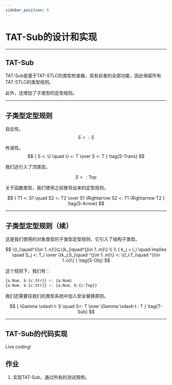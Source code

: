 ```yaml
---
sidebar_position: 6
---
```


# TAT-Sub的设计和实现

---

## TAT-Sub

TAT-Sub是基于TAT-STLC的类型检查器，具有前者的全部功能，因此保留所有TAT-STLC的类型规则。

此外，还增加了子类型的定型规则。

---

## 子类型定型规则

自反性。
$$
{S<:S} \tag{S-Refl}
$$

传递性。
$$
{ S <: U \quad U <: T
\over
S <: T
} \tag{S-Trans}
$$

我们还引入了顶类型。

$$
{S<:\text{Top}} \tag{S-Top}
$$

关于函数类型，我们使用之前推导出来的定型规则。

$$
{ T1 <: S1 \quad S2 <: T2
\over
S1 \Rightarrow S2 <: T1 \Rightarrow T2
} \tag{S-Arrow}
$$

---

## 子类型定型规则（续）

这是我们使用的对象类型的子类型定型规则，它引入了结构子类型。

$$
\{l_i\quad^{i\in 1..n}\}⊆\{k_j\quad^{j\in 1..m}\}
\\
\\
{ k_j = l_i \quad implies \quad S_j <: T_i
\over
\{k_j:S_j\quad ^{j\in 1..m}\} <: \{l_i:T_i\quad ^{i\in 1..n}\}
} \tag{S-Obj}
$$

这个规则下，我们有：

```ts
{a:Num, b:{c:Str}} <: {a:Num}
{a:Num, b:{c:Str}} <: {a:Num, b:{c:Top}}
```

我们还需要往我们的类型系统中加入安全替换原则。

$$
{ \Gamma \vdash t: S \quad S<: T
\over
\Gamma \vdash t : T
} \tag{T-Sub}
$$

---

## TAT-Sub的代码实现

Live coding!

## 作业

1. 实现TAT-Sub，通过所有的测试用例。